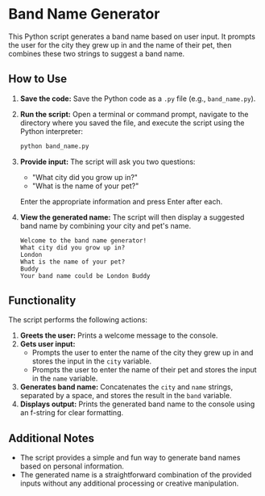 # Band Name Generator

This Python script generates a band name based on user input. It prompts the user for the city they grew up in and the name of their pet, then combines these two strings to suggest a band name.

## How to Use

1.  **Save the code:** Save the Python code as a `.py` file (e.g., `band_name.py`).
2.  **Run the script:** Open a terminal or command prompt, navigate to the directory where you saved the file, and execute the script using the Python interpreter:

    ```bash
    python band_name.py
    ```

3.  **Provide input:** The script will ask you two questions:
    * "What city did you grow up in?"
    * "What is the name of your pet?"
    
    Enter the appropriate information and press Enter after each.

4.  **View the generated name:** The script will then display a suggested band name by combining your city and pet's name.

    ```
    Welcome to the band name generator!
    What city did you grow up in?
    London
    What is the name of your pet?
    Buddy
    Your band name could be London Buddy
    ```

## Functionality

The script performs the following actions:

1.  **Greets the user:** Prints a welcome message to the console.
2.  **Gets user input:**
    * Prompts the user to enter the name of the city they grew up in and stores the input in the `city` variable.
    * Prompts the user to enter the name of their pet and stores the input in the `name` variable.
3.  **Generates band name:** Concatenates the `city` and `name` strings, separated by a space, and stores the result in the `band` variable.
4.  **Displays output:** Prints the generated band name to the console using an f-string for clear formatting.

##  Additional Notes

* The script provides a simple and fun way to generate band names based on personal information.
* The generated name is a straightforward combination of the provided inputs without any additional processing or creative manipulation.
